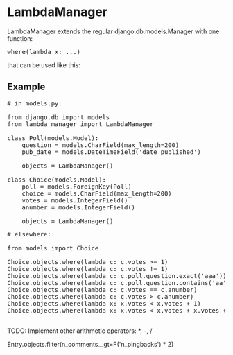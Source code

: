 # LambdaManager

LambdaManager extends the regular django.db.models.Manager with one function:

<pre>
where(lambda x: ...)
</pre>

that can be used like this:

## Example

<pre>
# in models.py:

from django.db import models
from lambda_manager import LambdaManager

class Poll(models.Model):
    question = models.CharField(max_length=200)
    pub_date = models.DateTimeField('date published')

    objects = LambdaManager()

class Choice(models.Model):
    poll = models.ForeignKey(Poll)
    choice = models.CharField(max_length=200)
    votes = models.IntegerField()
    anumber = models.IntegerField()

    objects = LambdaManager()
</pre>


<pre>
# elsewhere:

from models import Choice

Choice.objects.where(lambda c: c.votes >= 1)
Choice.objects.where(lambda c: c.votes != 1)
Choice.objects.where(lambda c: c.poll.question.exact('aaa'))
Choice.objects.where(lambda c: c.poll.question.contains('aa'))
Choice.objects.where(lambda c: c.votes == c.anumber)
Choice.objects.where(lambda c: c.votes > c.anumber)
Choice.objects.where(lambda x: x.votes < x.votes + 1)
Choice.objects.where(lambda x: x.votes < x.votes + x.votes + 2)

</pre>

TODO: Implement other arithmetic operators: *, -, /

Entry.objects.filter(n_comments__gt=F('n_pingbacks') * 2)

